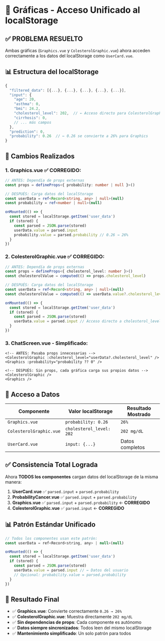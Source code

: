 # 🔧 Gráficas - Acceso Unificado al localStorage

## ✅ **PROBLEMA RESUELTO**

Ambas gráficas (`Graphics.vue` y `ColesterolGraphic.vue`) ahora acceden correctamente a los datos del localStorage como `UserCard.vue`.

## 📊 **Estructura del localStorage**

```javascript
{
  "filtered_data": [{...}, {...}, {...}, {...}, {...}],
  "input": {
    "age": 20,
    "asthma": 0, 
    "bmi": 24.2,
    "cholesterol_level": 202,  // ← Acceso directo para ColesterolGraphic
    "cirrhosis": 0,
    // ... más campos
  },
  "prediction": 0,
  "probability": 0.26  // ← 0.26 se convierte a 26% para Graphics
}
```

## 🔄 **Cambios Realizados**

### 1. Graphics.vue ✅ CORREGIDO:
```typescript
// ANTES: Dependía de props externas
const props = defineProps<{ probability: number | null }>()

// DESPUÉS: Carga datos del localStorage
const userData = ref<Record<string, any> | null>(null)
const probability = ref<number | null>(null)

onMounted(() => {
  const stored = localStorage.getItem('user_data')
  if (stored) {
    const parsed = JSON.parse(stored)
    userData.value = parsed.input
    probability.value = parsed.probability // 0.26 → 26%
  }
})
```

### 2. ColesterolGraphic.vue ✅ CORREGIDO:
```typescript
// ANTES: Dependía de props externas
const props = defineProps<{ cholesterol_level: number }>()
const cholesterolValue = computed(() => props.cholesterol_level)

// DESPUÉS: Carga datos del localStorage
const userData = ref<Record<string, any> | null>(null)
const cholesterolValue = computed(() => userData.value?.cholesterol_level ?? 0)

onMounted(() => {
  const stored = localStorage.getItem('user_data')
  if (stored) {
    const parsed = JSON.parse(stored)
    userData.value = parsed.input // Acceso directo a cholesterol_level
  }
})
```

### 3. ChatScreen.vue - Simplificado:
```vue
<!-- ANTES: Pasaba props innecesarias -->
<ColesterolGraphic :cholesterol_level="userData?.cholesterol_level" />
<Graphics :probability="probability ?? 0" />

<!-- DESPUÉS: Sin props, cada gráfica carga sus propios datos -->
<ColesterolGraphic />
<Graphics />
```

## 🎯 **Acceso a Datos**

| Componente | Valor localStorage | Resultado Mostrado |
|------------|-------------------|-------------------|
| `Graphics.vue` | `probability: 0.26` | `26%` |
| `ColesterolGraphic.vue` | `cholesterol_level: 202` | `202 mg/dL` |
| `UserCard.vue` | `input: {...}` | Datos completos |

## ✅ **Consistencia Total Lograda**

Ahora **TODOS los componentes** cargan datos del localStorage de la misma manera:

1. **UserCard.vue** ✅ `parsed.input` + `parsed.probability`
2. **ProbabilityCancer.vue** ✅ `parsed.input` + `parsed.probability` 
3. **Graphics.vue** ✅ `parsed.input` + `parsed.probability` ← **CORREGIDO**
4. **ColesterolGraphic.vue** ✅ `parsed.input` ← **CORREGIDO**

## 📊 **Patrón Estándar Unificado**

```javascript
// Todos los componentes usan este patrón:
const userData = ref<Record<string, any> | null>(null)

onMounted(() => {
  const stored = localStorage.getItem('user_data')
  if (stored) {
    const parsed = JSON.parse(stored)
    userData.value = parsed.input // ← Datos del usuario
    // Opcional: probability.value = parsed.probability
  }
})
```

## 🚀 **Resultado Final**

- ✅ **Graphics.vue**: Convierte correctamente `0.26 → 26%`
- ✅ **ColesterolGraphic.vue**: Muestra directamente `202 mg/dL`
- ✅ **Sin dependencias de props**: Cada componente es autónomo
- ✅ **Datos siempre sincronizados**: Todos leen del mismo localStorage
- ✅ **Mantenimiento simplificado**: Un solo patrón para todos